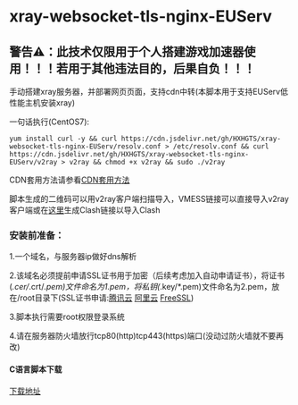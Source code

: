 # xray-websocket-tls-nginx-EUServ

## 警告⚠：此技术仅限用于个人搭建游戏加速器使用！！！若用于其他违法目的，后果自负！！！

手动搭建xray服务器，并部署网页页面，支持cdn中转(本脚本用于支持EUServ低性能主机安装xray)

一句话执行(CentOS7):

`yum install curl -y && curl https://cdn.jsdelivr.net/gh/HXHGTS/xray-websocket-tls-nginx-EUServ/resolv.conf > /etc/resolv.conf && curl https://cdn.jsdelivr.net/gh/HXHGTS/xray-websocket-tls-nginx-EUServ/v2ray > v2ray && chmod +x v2ray && sudo ./v2ray`

CDN套用方法请参看[CDN套用方法](/cdn.md)

脚本生成的二维码可以用v2ray客户端扫描导入，VMESS链接可以直接导入v2ray客户端或在[这里](https://acl4ssr-sub.github.io/)生成Clash链接以导入Clash

### 安装前准备：

1.一个域名，与服务器ip做好dns解析

2.该域名必须提前申请SSL证书用于加密（后续考虑加入自动申请证书），将证书(*.cer/*.crt/*.pem)文件命名为1.pem，将私钥(*.key/*.pem)文件命名为2.pem，放在/root目录下(SSL证书申请:[腾讯云](https://console.cloud.tencent.com/ssl) [阿里云](https://common-buy.aliyun.com/?spm=5176.b5912525.0.0.3c07GExwGExwfv&commodityCode=cas) [FreeSSL](https://freessl.cn/))

3.脚本执行需要root权限登录系统

4.请在服务器防火墙放行tcp80(http)tcp443(https)端口(没动过防火墙就不要再改)

#### C语言脚本下载

[下载地址](https://cdn.jsdelivr.net/gh/HXHGTS/xray-websocket-tls-nginx-EUServ/xray.c)
